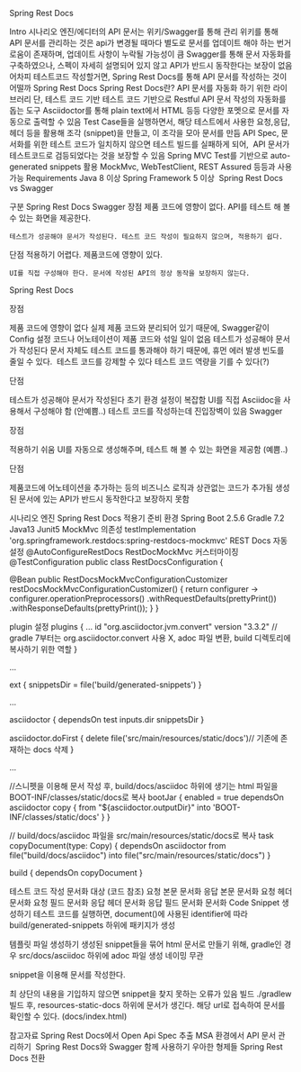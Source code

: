 Spring Rest Docs

Intro
시나리오 엔진/에디터의 API 문서는 위키/Swagger를 통해 관리
위키를 통해 API 문서를 관리하는 것은 api가 변경될 때마다 별도로 문서를 업데이트 해야 하는 번거로움이 존재하며, 업데이트 사항이 누락될 가능성이 큼
Swagger를 통해 문서 자동화를 구축하였으나, 스펙이 자세히 설명되어 있지 않고 API가 반드시 동작한다는 보장이 없음
어차피 테스트코드 작성할거면, Spring Rest Docs를 통해 API 문서를 작성하는 것이 어떨까
Spring Rest Docs
Spring Rest Docs란?
API 문서를 자동화 하기 위한 라이브러리
단, 테스트 코드 기반
테스트 코드 기반으로 Restful API 문서 작성의 자동화를 돕는 도구
Asciidoctor를 통해 plain text에서 HTML 등등 다양한 포멧으로 문서를 자동으로 출력할 수 있음
Test Case들을 실행하면서, 해당 테스트에서 사용한 요청,응답,헤더 등을 활용해 조각 (snippet)을 만들고, 이 조각을 모아 문서를 만듬
API Spec, 문서화를 위한 테스트 코드가 일치하지 않으면 테스트 빌드를 실패하게 되어,  API 문서가 테스트코드로 검등되었다는 것을 보장할 수 있음
Spring MVC Test를 기반으로 auto-generated snippets 활용
MockMvc, WebTestClient, REST Assured 등등과 사용 가능
Requirements
Java 8 이상
Spring Framework 5 이상
 Spring Rest Docs vs Swagger




구분	Spring Rest Docs	Swagger
장점	제품 코드에 영향이 없다.	API를 테스트 해 볼 수 있는 화면을 제공한다.

	테스트가 성공해야 문서가 작성된다.	테스트 코드 작성이 필요하지 않으며, 적용하기 쉽다.
단점	적용하기 어렵다.	제품코드에 영향이 있다.

	UI를 직접 구성해야 한다.	문서에 작성된 API의 정상 동작을 보장하지 않는다.
Spring Rest Docs

장점

제품 코드에 영향이 없다
실제 제품 코드와 분리되어 있기 때문에, Swagger같이 Config 설정 코드나 어노테이션이 제품 코드와 섞일 일이 없음
테스트가 성공해야 문서가 작성된다
문서 자체도 테스트 코드를 통과해야 하기 때문에, 휴먼 에러 발생 빈도를 줄일 수 있다. 
테스트 코드를 강제할 수 있다
테스트 코드 역량을 기를 수 있다(?)

단점

테스트가 성공해야 문서가 작성된다
초기 환경 설정이 복잡함
UI를 직접 Asciidoc을 사용해서 구성해야 함 (안예쁨..)
테스트 코드를 작성하는데 진입장벽이 있음
Swagger

장점

적용하기 쉬움
UI를 자동으로 생성해주며, 테스트 해 볼 수 있는 화면을 제공함 (예쁨..)

단점

제품코드에 어노테이션을 추가하는 등의 비즈니스 로직과 상관없는 코드가 추가됨
생성된 문서에 있는 API가 반드시 동작한다고 보장하지 못함




시나리오 엔진 Spring Rest Docs 적용기
준비
환경
Spring Boot 2.5.6
Gradle 7.2
Java13
Junit5
MockMvc
의존성
testImplementation 'org.springframework.restdocs:spring-restdocs-mockmvc'
REST Docs 자동 설정
@AutoConfigureRestDocs
RestDocMockMvc 커스터마이징
@TestConfiguration
public class RestDocsConfiguration {

@Bean
public RestDocsMockMvcConfigurationCustomizer restDocsMockMvcConfigurationCustomizer() {
	return configurer -> configurer.operationPreprocessors()
		.withRequestDefaults(prettyPrint())
		.withResponseDefaults(prettyPrint());
	}
}




plugin 설정
plugins {
	...
	id "org.asciidoctor.jvm.convert" version "3.3.2" // gradle 7부터는 org.asciidoctor.convert 사용 X, adoc 파일 변환, build 디렉토리에 복사하기 위한 역할
}

...

ext {
    snippetsDir = file('build/generated-snippets')
}

...

asciidoctor {
	dependsOn test
	inputs.dir snippetsDir
}

asciidoctor.doFirst {
	delete file('src/main/resources/static/docs')// 기존에 존재하는 docs 삭제
}

...

//스니펫을 이용해 문서 작성 후, build/docs/asciidoc 하위에 생기는 html 파일을 BOOT-INF/classes/static/docs로 복사
bootJar {
	enabled = true
	dependsOn asciidoctor
	copy {
		from "${asciidoctor.outputDir}"
		into 'BOOT-INF/classes/static/docs'
	}
}


// build/docs/asciidoc 파일을 src/main/resources/static/docs로 복사
task copyDocument(type: Copy) {
	dependsOn asciidoctor
	from file("build/docs/asciidoc")
	into file("src/main/resources/static/docs")
}

build {
	dependsOn copyDocument
}




테스트 코드 작성
문서화 대상 (코드 참조)
요청 본문 문서화
응답 본문 문서화
요청 헤더 문서화
요청 필드 문서화
응답 헤더 문서화
응답 필드 문서화
문서화
Code Snippet 생성하기
테스트 코드를 실행하면, document()에 사용된 identifier에 따라 build/generated-snippets 하위에 패키지가 생성

템플릿 파일 생성하기
생성된 snippet들을 묶어 html 문서로 만들기 위해, gradle인 경우 src/docs/asciidoc 하위에 adoc 파일 생성
네이밍 무관




snippet을 이용해 문서를 작성한다.

최 상단의 내용을 기입하지 않으면 snippet을 찾지 못하는 오류가 있음
빌드
./gradlew 빌드 후, resources-static-docs 하위에 문서가 생긴다.
해당 url로 접속하여 문서를 확인할 수 있다. (docs/index.html)

참고자료
Spring Rest Docs에서 Open Api Spec 추출
MSA 환경에서 API 문서 관리하기 
Spring Rest Docs와 Swagger 함께 사용하기
우아한 형제들 Spring Rest Docs 전환








